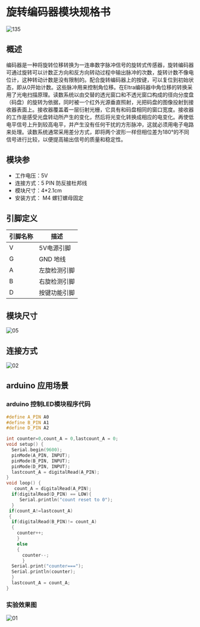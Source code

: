 # 旋转编码器模块规格书

![135](E:\GitLab\sensors-kit\30.旋转编码器模块\旋转编码器模块图片\135.jpg)

## 概述

编码器是一种将旋转位移转换为一连串数字脉冲信号的旋转式传感器，旋转编码器可通过旋转可以计数正方向和反方向转动过程中输出脉冲的次数，旋转计数不像电位计，这种转动计数是没有限制的。配合旋转编码器上的按键，可以复位到初始状态，即从0开始计数。这些脉冲用来控制角位移。在Eltra编码器中角位移的转换采用了光电扫描原理。读数系统以由交替的透光窗口和不透光窗口构成的径向分度盘（码盘）的旋转为依据，同时被一个红外光源垂直照射，光把码盘的图像投射到接收器表面上。接收器覆盖着一层衍射光栅，它具有和码盘相同的窗口宽度。接收器的工作是感受光盘转动所产生的变化，然后将光变化转换成相应的电变化。再使低电平信号上升到较高电平，并产生没有任何干扰的方形脉冲，这就必须用电子电路来处理。读数系统通常采用差分方式，即将两个波形一样但相位差为180°的不同信号进行比较，以便提高输出信号的质量和稳定性。

## 模块参

* 工作电压：5V
* 连接方式：5 PIN 防反接杜邦线
* 模块尺寸：4*2.1cm
* 安装方式： M4 螺钉螺母固定

## 引脚定义

| 引脚名称| 描述 |
|---- |----|
| V | 5V电源引脚 |
| G | GND 地线 |
| A | 左旋检测引脚 |
| B | 右旋检测引脚 |
| D | 按键功能引脚 |

## 模块尺寸

![05](E:\GitLab\sensors-kit\30.旋转编码器模块\旋转编码器模块图片\05.jpg)

## 连接方式

![02](E:\GitLab\sensors-kit\30.旋转编码器模块\旋转编码器模块图片\02.jpg)

##  arduino 应用场景

### arduino 控制LED模块程序代码
```c++
#define A_PIN A0 
#define B_PIN A1
#define D_PIN A2

int counter=0,count_A = 0,lastcount_A = 0;
void setup() {
  Serial.begin(9600);
  pinMode(A_PIN, INPUT); 
  pinMode(B_PIN, INPUT); 
  pinMode(D_PIN, INPUT); 
  lastcount_A = digitalRead(A_PIN);
}
void loop() {
   count_A = digitalRead(A_PIN);
  if(digitalRead(D_PIN) == LOW){ 
     Serial.println("count reset to 0");
  }
 if(count_A!=lastcount_A)
 {
  if(digitalRead(B_PIN)!= count_A)
  {
    counter++;
    }
    else
    {
      counter--;
      }
  Serial.print("counter===");
  Serial.println(counter);
  }
  lastcount_A = count_A;
}
```

### 实验效果图

![01](E:\GitLab\sensors-kit\30.旋转编码器模块\旋转编码器模块图片\01.jpg)